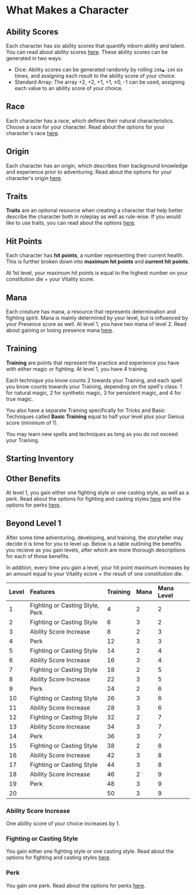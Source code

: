 # What Makes a Character

## Ability Scores

Each character has six ability scores that quantify inborn ability and talent. You can read about ability scores [here](../ability-scores-and-skills.md#ability-scores). These ability scores can be generated in two ways:

* Dice: Ability scores can be generated randomly by rolling `2d4▲-1d4` six times, and assigning each result to the ability score of your choice.
* Standard Array: The array +2, +2, +1, +1, ±0, -1 can be used, assigning each value to an ability score of your choice.

## Race

Each character has a race, which defines their natural characteristics. Choose a race for your character. Read about the options for your character's race [here](race.md#character-races).

## Origin

Each character has an origin, which describes their background knowledge and experience prior to adventuring. Read about the options for your character's origin [here](origin.md#character-origins).

## Traits

**Traits** are an optional resource when creating a character that help better describe the character both in roleplay as well as rule-wise. If you would like to use traits, you can read about the options [here](traits.md).

## Hit Points

Each character has **hit points**, a number representing their current health. This is further broken down into **maximum hit points** and **current hit points**.

At 1st level, your maximum hit points is equal to the highest number on your constitution die + your Vitality score.

## Mana

Each creature has mana, a resource that represents determination and fighting spirit. Mana is mainly determined by your level, but is influenced by your Presence score as well. At level 1, you have two mana of level 2. Read about gaining or losing presence mana [here](../mana-fighting-and-magic.md#mana-from-presence).

## Training

**Training** are points that represent the practice and experience you have with either magic or fighting. At level 1, you have 4 training.

Each technique you know counts 2 towards your Training, and each spell you know counts towards your Training, depending on the spell's class: 1 for natural magic, 2 for synthetic magic, 3 for persistent magic, and 4 for true magic.

You also have a separate Training specifically for Tricks and Basic Techniques called **Basic Training** equal to half your level plus your Genius score \(minimum of 1\).

You may learn new spells and techniques as long as you do not exceed your Training.

## Starting Inventory

## Other Benefits

At level 1, you gain either one fighting style or one casting style, as well as a perk. Read about the options for fighting and casting styles [here](fighting-and-casting-styles.md) and the options for perks [here](perks.md).

## Beyond Level 1

After some time adventuring, developing, and training, the storyteller may decide it is time for you to level up. Below is a table outlining the benefits you recieve as you gain levels, after which are more thorough descriptions for each of those benefits.

In addition, every time you gain a level, your hit point maximum increases by an amount equal to your Vitality score + the result of one constitution die.

| Level | Features | Training | Mana | Mana Level |
| :--- | :--- | :--- | :--- | :--- |
| 1 | Fighting or Casting Style, Perk | 4 | 2 | 2 |
| 2 | Fighting or Casting Style | 6 | 3 | 2 |
| 3 | Ability Score Increase | 8 | 2 | 3 |
| 4 | Perk | 12 | 3 | 3 |
| 5 | Fighting or Casting Style | 14 | 2 | 4 |
| 6 | Ability Score Increase | 16 | 3 | 4 |
| 7 | Fighting or Casting Style | 18 | 2 | 5 |
| 8 | Ability Score Increase | 22 | 3 | 5 |
| 9 | Perk | 24 | 2 | 6 |
| 10 | Fighting or Casting Style | 26 | 3 | 6 |
| 11 | Ability Score Increase | 28 | 3 | 6 |
| 12 | Fighting or Casting Style | 32 | 2 | 7 |
| 13 | Ability Score Increase | 34 | 3 | 7 |
| 14 | Perk | 36 | 3 | 7 |
| 15 | Fighting or Casting Style | 38 | 2 | 8 |
| 16 | Ability Score Increase | 42 | 3 | 8 |
| 17 | Fighting or Casting Style | 44 | 3 | 8 |
| 18 | Ability Score Increase | 46 | 2 | 9 |
| 19 | Perk | 48 | 3 | 9 |
| 20 |  | 50 | 3 | 9 |

### Ability Score Increase

One ability score of your choice increases by 1.

### Fighting or Casting Style

You gain either one fighting style or one casting style. Read about the options for fighting and casting styles [here](fighting-and-casting-styles.md).

### Perk

You gain one perk. Read about the options for perks [here](perks.md).

